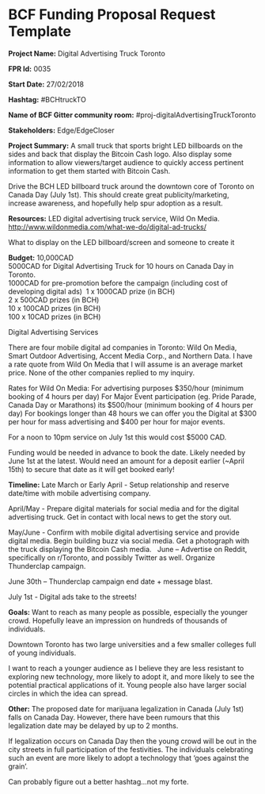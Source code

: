 
# BCF Funding Proposal Request Template

**Project Name:**
Digital Advertising Truck Toronto

**FPR Id:**
0035

**Start Date:**
27/02/2018

**Hashtag:**
#BCHtruckTO

**Name of BCF Gitter community room:**
#proj-digitalAdvertisingTruckToronto

**Stakeholders:**
Edge/EdgeCloser

**Project Summary:**
A small truck that sports bright LED billboards on the sides and back that display the Bitcoin Cash logo. Also display some information to allow viewers/target audience to quickly access pertinent information to get them started with Bitcoin Cash. 

Drive the BCH LED billboard truck around the downtown core of Toronto on Canada Day (July 1st). This should create great publicity/marketing, increase awareness, and hopefully help spur adoption as a result. 

**Resources:**
LED digital advertising truck service, Wild On Media. http://www.wildonmedia.com/what-we-do/digital-ad-trucks/  

What to display on the LED billboard/screen and someone to create it

**Budget:**
10,000CAD  
5000CAD for Digital Advertising Truck for 10 hours on Canada Day in Toronto.  
1000CAD for pre-promotion before the campaign (including cost of developing digital ads)  1 x 1000CAD prize (in BCH)  
2 x 500CAD prizes (in BCH)  
10 x 100CAD prizes (in BCH)  
100 x 10CAD prizes (in BCH)  

Digital Advertising Services  

There are four mobile digital ad companies in Toronto: Wild On Media, Smart Outdoor Advertising, Accent Media Corp., and Northern Data. I have a rate quote from Wild On Media that I will assume is an average market price. None of the other companies replied to my inquiry.  
  
Rates for Wild On Media: For advertising purposes $350/hour (minimum booking of 4 hours per day) For Major Event participation (eg. Pride Parade, Canada Day or Marathons) its $500/hour (minimum booking of 4 hours per day) For bookings longer than 48 hours we can offer you the Digital at $300 per hour for mass advertising and $400 per hour for major events.  
  
For a noon to 10pm service on July 1st this would cost $5000 CAD.  
  
Funding would be needed in advance to book the date. Likely needed by June 1st at the latest. Would need an amount for a deposit earlier (~April 15th) to secure that date as it will get booked early!


**Timeline:**
Late March or Early April - Setup relationship and reserve date/time with mobile advertising company.  
  
April/May - Prepare digital materials for social media and for the digital advertising truck. Get in contact with local news to get the story out.  

May/June - Confirm with mobile digital advertising service and provide digital media. Begin building buzz via social media. Get a photograph with the truck displaying the Bitcoin Cash media.   June – Advertise on Reddit, specifically on r/Toronto, and possibly Twitter as well. Organize Thunderclap campaign.  
  
June 30th – Thunderclap campaign end date + message blast.  
  
July 1st - Digital ads take to the streets!  
  

**Goals:**
Want to reach as many people as possible, especially the younger crowd. Hopefully leave an impression on hundreds of thousands of individuals.

Downtown Toronto has two large universities and a few smaller colleges full of young individuals. 

I want to reach a younger audience as I believe they are less resistant to exploring new technology, more likely to adopt it, and more likely to see the potential practical applications of it. Young people also have larger social circles in which the idea can spread. 




**Other:**
The proposed date for marijuana legalization in Canada (July 1st) falls on Canada Day. However, there have been rumours that this legalization date may be delayed by up to 2 months.  
  
If legalization occurs on Canada Day then the young crowd will be out in the city streets in full participation of the festivities. The individuals celebrating such an event are more likely to adopt a technology that ‘goes against the grain’.

Can probably figure out a better hashtag...not my forte. 
